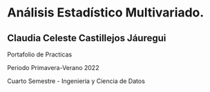 # Análisis Estadístico Multivariado.
Claudia Celeste Castillejos Jáuregui 
-------------------------------------------------------
Portafolio de Practicas 

Periodo Primavera-Verano 2022

Cuarto Semestre - Ingenieria y Ciencia de Datos
